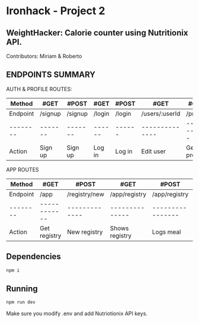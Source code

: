 # Ironhack - Project 2 
## WeightHacker: Calorie counter using Nutritionix API.

Contributors: Miriam & Roberto


## ENDPOINTS SUMMARY

AUTH & PROFILE ROUTES:

| Method   | #GET    | #POST   | #GET   | #POST  | #GET           | #GET        | #POST          |
| -------- | ------- | ------- | ------ | ------ | -------------- | ----------- | -------------- |
| Endpoint | /signup | /signup | /login | /login | /users/:userId | /profile    | /users/:userId |
| -------- | ------- | ------- | ------ | ------ | -------------- | ----------- | -------------- |
| Action   | Sign up | Sign up | Log in | Log in | Edit user      | Get profile | Edit user      |

APP ROUTES

| Method   | #GET         | #POST         | #GET           | #POST            | #POST                |
| -------- | ------------ | ------------- | -------------- | ---------------- | -------------------- |
| Endpoint | /app         | /registry/new | /app/registry  | /app/registry    | /app/registry/delete |
| -------- | ------------ | ------------- | -------------- | ---------------- | -------------------- |
| Action   | Get registry | New registry  | Shows registry | Logs meal        | Deletes meal         |


## Dependencies
```bash
npm i
```

## Running
```bash
npm run dev
```

Make sure you modify .env and add Nutriotionix API keys.








